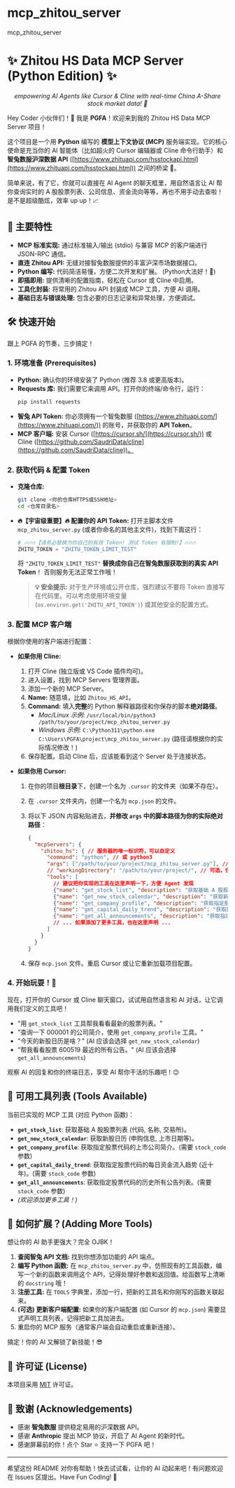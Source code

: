 # mcp_zhitou_server
mcp_zhitou_server



# ✨ Zhitou HS Data MCP Server (Python Edition) ✨

<p align="center">
  <em> empowering AI Agents like Cursor & Cline with real-time China A-Share stock market data! 🚀</em>
</p>

Hey Coder 小伙伴们！👋 我是 **PGFA**！欢迎来到我的 Zhitou HS Data MCP Server 项目！

这个项目是一个用 **Python** 编写的 **模型上下文协议 (MCP)** 服务端实现。它的核心使命是充当你的 AI 智能体（比如超火的 Cursor 编辑器或 Cline 命令行助手）和 **智兔数服沪深数据 API** ([https://www.zhituapi.com/hsstockapi.html](https://www.zhituapi.com/hsstockapi.html)) 之间的桥梁 🌉。

简单来说，有了它，你就可以直接在 AI Agent 的聊天框里，用自然语言让 AI 帮你查询实时的 A 股股票列表、公司信息、资金流向等等，再也不用手动去查啦！是不是超级酷炫，效率 up up！📈

## 🌟 主要特性

*   **MCP 标准实现:** 通过标准输入/输出 (stdio) 与兼容 MCP 的客户端进行 JSON-RPC 通信。
*   **直连 Zhitou API:** 无缝对接智兔数服提供的丰富沪深市场数据接口。
*   **Python 编写:** 代码简洁易懂，方便二次开发和扩展。 (Python大法好！🐍)
*   **即插即用:** 提供清晰的配置指南，轻松在 Cursor 或 Cline 中启用。
*   **工具化封装:** 将常用的 Zhitou API 封装成 MCP 工具，方便 AI 调用。
*   **基础日志与错误处理:** 包含必要的日志记录和异常处理，方便调试。

## 🛠️ 快速开始

跟上 PGFA 的节奏，三步搞定！

### 1. 环境准备 (Prerequisites)

*   **Python:** 确认你的环境安装了 Python (推荐 3.8 或更高版本)。
*   **Requests 库:** 我们需要它来调用 API。打开你的终端/命令行，运行：
    ```bash
    pip install requests
    ```
*   **智兔 API Token:** 你必须拥有一个智兔数服 ([https://www.zhituapi.com/](https://www.zhituapi.com/)) 的账号，并获取你的 **API Token**。
*   **MCP 客户端:** 安装 Cursor ([https://cursor.sh/](https://cursor.sh/)) 或 Cline ([https://github.com/SaudriData/cline](https://github.com/SaudriData/cline))。

### 2. 获取代码 & 配置 Token

*   **克隆仓库:**
    ```bash
    git clone <你的仓库HTTPS或SSH地址>
    cd <仓库目录名>
    ```
*   **🔥【宇宙级重要】🔥 配置你的 API Token:**
    打开主脚本文件 `mcp_zhitou_server.py` (或者你命名的其他主文件)，找到下面这行：
    ```python
    # 🔥🔥🔥【请务必替换为你自己的有效 Token! 测试 Token 有限制!】🔥🔥🔥
    ZHITU_TOKEN = "ZHITU_TOKEN_LIMIT_TEST"
    ```
    将 `"ZHITU_TOKEN_LIMIT_TEST"` **替换成你自己在智兔数服获取到的真实 API Token**！ 否则服务无法正常工作哦！

    > **💡 安全提示:** 对于生产环境或公开仓库，强烈建议不要将 Token 直接写在代码里。可以考虑使用环境变量 (`os.environ.get('ZHITU_API_TOKEN')`) 或其他安全的配置方式。

### 3. 配置 MCP 客户端

根据你使用的客户端进行配置：

*   **如果你用 Cline:**
    1.  打开 Cline (独立版或 VS Code 插件均可)。
    2.  进入设置，找到 MCP Servers 管理界面。
    3.  添加一个新的 MCP Server。
    4.  **Name:** 随意填，比如 `Zhitou_HS_API`。
    5.  **Command:** 填入**完整**的 Python 解释器路径和你保存的脚本**绝对路径**。
        *   *Mac/Linux 示例:* `/usr/local/bin/python3 /path/to/your/project/mcp_zhitou_server.py`
        *   *Windows 示例:* `C:\Python311\python.exe C:\Users\PGFA\project\mcp_zhitou_server.py` (路径请根据你的实际情况修改！)
    6.  保存配置。启动 Cline 后，应该能看到这个 Server 处于连接状态。

*   **如果你用 Cursor:**
    1.  在你的项目**根目录**下，创建一个名为 `.cursor` 的文件夹（如果不存在）。
    2.  在 `.cursor` 文件夹内，创建一个名为 `mcp.json` 的文件。
    3.  将以下 JSON 内容粘贴进去，**并修改 `args` 中的脚本路径为你的实际绝对路径**：

        ```json
        {
          "mcpServers": {
            "zhitou_hs": { // 服务器的唯一标识符，可以自定义
              "command": "python", // 或 python3
              "args": ["/path/to/your/project/mcp_zhitou_server.py"], // ⚠️⚠️⚠️ 修改为你的脚本实际路径！
              // "workingDirectory": "/path/to/your/project/", // 可选，但建议设置
              "tools": [
                // 建议把你实现的工具在这里声明一下，方便 Agent 发现
                {"name": "get_stock_list", "description": "获取基础 A 股股票列表 (代码, 名称, 交易所)。"},
                {"name": "get_new_stock_calendar", "description": "获取新股日历 (申购信息, 上市日期等)。"},
                {"name": "get_company_profile", "description": "获取指定股票代码的上市公司简介。", "parameters": {"stock_code": {"type":"string", "description": "股票代码, e.g., '000001'"}}},
                {"name": "get_capital_daily_trend", "description": "获取指定股票代码的每日资金流入趋势 (近十年)。", "parameters": {"stock_code": {"type":"string"}}},
                {"name": "get_all_announcements", "description": "获取指定股票代码的历史所有公告列表。", "parameters": {"stock_code": {"type":"string"}}}
                // ... 如果添加了更多工具，也在这里声明 ...
              ]
            }
          }
        }
        ```
    4.  保存 `mcp.json` 文件。重启 Cursor 或让它重新加载项目配置。

### 4. 开始玩耍！🎉

现在，打开你的 Cursor 或 Cline 聊天窗口，试试用自然语言和 AI 对话，让它调用我们定义的工具吧！

*   "用 `get_stock_list` 工具帮我看看最新的股票列表。"
*   "查询一下 000001 的公司简介，使用 `get_company_profile` 工具。"
*   "今天的新股日历是啥？" (AI 应该会选择 `get_new_stock_calendar`)
*   "帮我看看股票 600519 最近的所有公告。" (AI 应该会选择 `get_all_announcements`)

观察 AI 的回复和你的终端日志，享受 AI 帮你干活的乐趣吧！😉

## 🔧 可用工具列表 (Tools Available)

当前已实现的 MCP 工具 (对应 Python 函数)：

*   **`get_stock_list`**: 获取基础 A 股股票列表 (代码, 名称, 交易所)。
*   **`get_new_stock_calendar`**: 获取新股日历 (申购信息, 上市日期等)。
*   **`get_company_profile`**: 获取指定股票代码的上市公司简介。(需要 `stock_code` 参数)
*   **`get_capital_daily_trend`**: 获取指定股票代码的每日资金流入趋势 (近十年)。(需要 `stock_code` 参数)
*   **`get_all_announcements`**: 获取指定股票代码的历史所有公告列表。(需要 `stock_code` 参数)
*   *(欢迎添加更多工具！)*

## 🚀 如何扩展？(Adding More Tools)

想让你的 AI 助手更强大？完全 OJBK！

1.  **查阅智兔 API 文档:** 找到你想添加功能的 API 端点。
2.  **编写 Python 函数:** 在 `mcp_zhitou_server.py` 中，仿照现有的工具函数，编写一个新的函数来调用这个 API，记得处理好参数和返回值。给函数写上清晰的 `docstring` 哦！
3.  **注册工具:** 在 `TOOLS` 字典里，添加一行，把新的工具名和你刚写的函数关联起来。
4.  **(可选) 更新客户端配置:** 如果你的客户端配置 (如 Cursor 的 `mcp.json`) 需要显式声明工具列表，记得把新工具加进去。
5.  重启你的 MCP 服务（通常客户端会自动重启或重新连接）。

搞定！你的 AI 又解锁了新技能！😎

## 📜 许可证 (License)

本项目采用 [MIT](LICENSE) 许可证。

## 🙏 致谢 (Acknowledgements)

*   感谢 **智兔数服** 提供稳定易用的沪深数据 API。
*   感谢 **Anthropic** 提出 MCP 协议，开启了 AI Agent 的新时代。
*   感谢屏幕前的你！点个 Star ⭐ 支持一下 PGFA 吧！

---

希望这份 README 对你有帮助！快去试试看，让你的 AI 动起来吧！有问题欢迎在 Issues 区提出。Have Fun Coding! 💖
